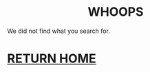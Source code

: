 <h1 align="center">
WHOOPS
</h1>

We did not find what you search for.




# [RETURN HOME](https://raven-sgwc.github.io/SCP-FC/)
